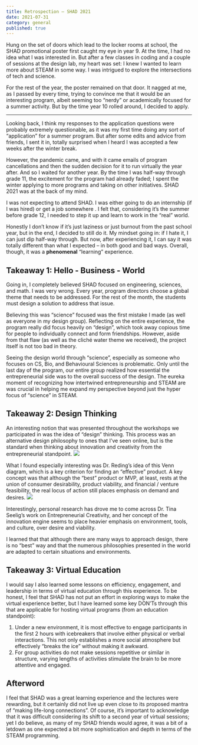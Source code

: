 ```yaml
---
title: Retrospection – SHAD 2021
date: 2021-07-31
category: general
published: true
---
```


Hung on the set of doors which lead to the locker rooms at school, the SHAD promotional poster first caught my eye in year 9. At the time, I had no idea what I was interested in. But after a few classes in coding and a couple of sessions at the design lab, my heart was set: I knew I wanted to learn more about STEAM in some way. I was intrigued to explore the intersections of tech and science. 

For the rest of the year, the poster remained on that door. It nagged at me, as I passed by every time, trying to convince me that it would be an interesting program, albeit seeming too “nerdy” or academically focused for a summer activity. But by the time year 10 rolled around, I decided to apply. 

---

Looking back, I think my responses to the application questions were probably extremely questionable, as it was my first time doing any sort of “application” for a summer program. But after some edits and advice from friends, I sent it in, totally surprised when I heard I was accepted a few weeks after the winter break. 

However, the pandemic came, and with it came emails of program cancellations and then the sudden decision for it to run virtually the year after. And so I waited for another year. By the time I was half-way through grade 11, the excitement for the program had already faded; I spent the winter applying to more programs and taking on other initiatives. SHAD 2021 was at the back of my mind.

I was not expecting to attend SHAD. I was either going to do an internship (if I was hired) or get a job somewhere . I felt that, considering it’s the summer before grade 12, I needed to step it up and learn to work in the “real” world.

Honestly I don’t know if it’s just laziness or just burnout from the past school year, but in the end, I decided to still do it. My mindset going in: if I hate it, I can just dip half-way through. But now, after experiencing it, I can say it was totally different than what I expected – in both good and bad ways. Overall, though, it was a **phenomenal** “learning” experience. 

## Takeaway 1: Hello - Business - World

Going in, I completely believed SHAD focused on engineering, sciences, and math. I was very wrong. Every year, program directors choose a global theme that needs to be addressed. For the rest of the month, the students must design a solution to address that issue. 

Believing this was “science” focused was the first mistake I made (as well as everyone in my design group). Reflecting on the entire experience, the program really did focus heavily on “design”, which took away copious time for people to individually connect and form friendships. However, aside from that flaw (as well as the cliché water theme we received), the project itself is not too bad in theory.

Seeing the design world through “science”, especially as someone who focuses on CS, Bio, and Behavioural Sciences is problematic. Only until the last day of the program, our entire group realized how essential the entrepreneurial side was to the overall success of the design. The eureka moment of recognizing how intertwined entrepreneurship and STEAM are was crucial in helping me expand my perspective beyond just the hyper focus of “science” in STEAM.

## Takeaway 2: Design Thinking

An interesting notion that was presented throughout the workshops we participated in was the idea of “design” thinking. This process was an alternative design philosophy to ones that I’ve seen online, but is the standard when thinking about innovation and creativity from the entrepreneurial standpoint. 
![][image-1]

What I found especially interesting was Dr. Reding’s idea of this Venn diagram, which is a key criterion for finding an “effective” product. A key concept was that although the “best” product or MVP, at least, rests at the union of consumer desirability, product viability, and financial / venture feasibility, the real locus of action still places emphasis on demand and desires. 
![][image-2] 

Interestingly, personal research has drove me to come across Dr. Tina Seelig’s work on Entrepreneurial Creativity, and her concept of the innovation engine seems to place heavier emphasis on environment, tools, and culture, over desire and viability.

I learned that that although there are many ways to approach design, there is no “best” way and that the numerous philosophies presented in the world are adapted to certain situations and environments.

## Takeaway 3: Virtual Education

I would say I also learned some lessons on efficiency, engagement, and leadership in terms of virtual education through this experience. To be honest, I feel that SHAD has not put an effort in exploring ways to make the virtual experience better, but I have learned some key DON’Ts through this that are applicable for hosting virtual programs (from an education standpoint):
1. Under a new environment, it is most effective to engage participants in the first 2 hours with icebreakers that involve either physical or verbal interactions. This not only establishes a more social atmosphere but effectively “breaks the ice” without making it awkward.
2. For group activities do not make sessions repetitive or similar in structure, varying lengths of activities stimulate the brain to be more attentive and engaged. 

## Afterword

I feel that SHAD was a great learning experience and the lectures were rewarding, but it certainly did not live up even close to its proposed mantra of “making life-long connections”. Of course, it’s important to acknowledge that it was difficult considering its shift to a second year of virtual sessions; yet I do believe, as many of my SHAD friends would agree, it was a bit of a letdown as one expected a bit more sophistication and depth in terms of the STEAM programming. 

[image-1]:	https://i1.wp.com/perspect.it/wp-content/uploads/2018/12/Schermafbeelding-2018-12-28-om-16.14.34.png?fit=518%2C263&ssl=1
[image-2]:	https://cdn.shopify.com/s/files/1/0259/7876/5396/files/desirabiilty-feasibility-viability-1200x628.jpg?v=1586285394